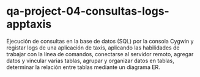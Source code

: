 # qa-project-04-consultas-logs-apptaxis
Ejecución de consultas en la base de datos (SQL) por la consola Cygwin y registar logs de una aplicación de taxis, aplicando las habilidades de trabajar con la línea de comandos, conectarse al servidor remoto, agregar datos y vincular varias tablas, agrupar y organizar datos en tablas, determinar la relación entre tablas mediante un diagrama ER.
